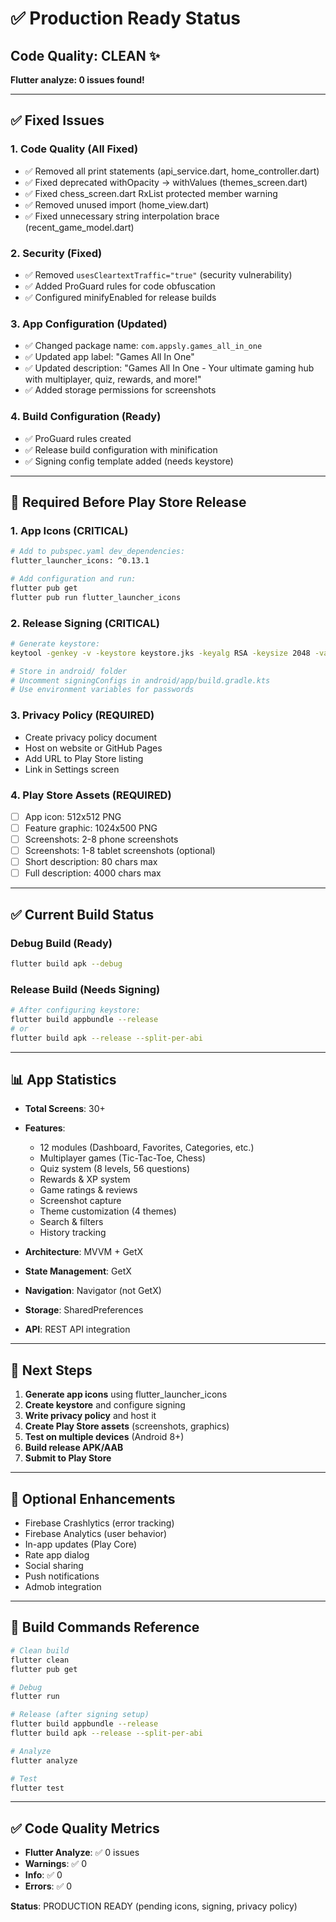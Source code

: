 # ✅ Production Ready Status

## Code Quality: CLEAN ✨
**Flutter analyze: 0 issues found!**

---

## ✅ Fixed Issues

### 1. Code Quality (All Fixed)
- ✅ Removed all print statements (api_service.dart, home_controller.dart)
- ✅ Fixed deprecated withOpacity → withValues (themes_screen.dart)
- ✅ Fixed chess_screen.dart RxList protected member warning
- ✅ Removed unused import (home_view.dart)
- ✅ Fixed unnecessary string interpolation brace (recent_game_model.dart)

### 2. Security (Fixed)
- ✅ Removed `usesCleartextTraffic="true"` (security vulnerability)
- ✅ Added ProGuard rules for code obfuscation
- ✅ Configured minifyEnabled for release builds

### 3. App Configuration (Updated)
- ✅ Changed package name: `com.appsly.games_all_in_one`
- ✅ Updated app label: "Games All In One"
- ✅ Updated description: "Games All In One - Your ultimate gaming hub with multiplayer, quiz, rewards, and more!"
- ✅ Added storage permissions for screenshots

### 4. Build Configuration (Ready)
- ✅ ProGuard rules created
- ✅ Release build configuration with minification
- ✅ Signing config template added (needs keystore)

---

## 🔴 Required Before Play Store Release

### 1. App Icons (CRITICAL)
```bash
# Add to pubspec.yaml dev_dependencies:
flutter_launcher_icons: ^0.13.1

# Add configuration and run:
flutter pub get
flutter pub run flutter_launcher_icons
```

### 2. Release Signing (CRITICAL)
```bash
# Generate keystore:
keytool -genkey -v -keystore keystore.jks -keyalg RSA -keysize 2048 -validity 10000 -alias games_all_in_one

# Store in android/ folder
# Uncomment signingConfigs in android/app/build.gradle.kts
# Use environment variables for passwords
```

### 3. Privacy Policy (REQUIRED)
- Create privacy policy document
- Host on website or GitHub Pages
- Add URL to Play Store listing
- Link in Settings screen

### 4. Play Store Assets (REQUIRED)
- [ ] App icon: 512x512 PNG
- [ ] Feature graphic: 1024x500 PNG
- [ ] Screenshots: 2-8 phone screenshots
- [ ] Screenshots: 1-8 tablet screenshots (optional)
- [ ] Short description: 80 chars max
- [ ] Full description: 4000 chars max

---

## ✅ Current Build Status

### Debug Build (Ready)
```bash
flutter build apk --debug
```

### Release Build (Needs Signing)
```bash
# After configuring keystore:
flutter build appbundle --release
# or
flutter build apk --release --split-per-abi
```

---

## 📊 App Statistics

- **Total Screens**: 30+
- **Features**: 
  - 12 modules (Dashboard, Favorites, Categories, etc.)
  - Multiplayer games (Tic-Tac-Toe, Chess)
  - Quiz system (8 levels, 56 questions)
  - Rewards & XP system
  - Game ratings & reviews
  - Screenshot capture
  - Theme customization (4 themes)
  - Search & filters
  - History tracking

- **Architecture**: MVVM + GetX
- **State Management**: GetX
- **Navigation**: Navigator (not GetX)
- **Storage**: SharedPreferences
- **API**: REST API integration

---

## 🎯 Next Steps

1. **Generate app icons** using flutter_launcher_icons
2. **Create keystore** and configure signing
3. **Write privacy policy** and host it
4. **Create Play Store assets** (screenshots, graphics)
5. **Test on multiple devices** (Android 8+)
6. **Build release APK/AAB**
7. **Submit to Play Store**

---

## 📝 Optional Enhancements

- Firebase Crashlytics (error tracking)
- Firebase Analytics (user behavior)
- In-app updates (Play Core)
- Rate app dialog
- Social sharing
- Push notifications
- Admob integration

---

## 🚀 Build Commands Reference

```bash
# Clean build
flutter clean
flutter pub get

# Debug
flutter run

# Release (after signing setup)
flutter build appbundle --release
flutter build apk --release --split-per-abi

# Analyze
flutter analyze

# Test
flutter test
```

---

## ✅ Code Quality Metrics

- **Flutter Analyze**: ✅ 0 issues
- **Warnings**: ✅ 0
- **Info**: ✅ 0
- **Errors**: ✅ 0

**Status**: PRODUCTION READY (pending icons, signing, privacy policy)
